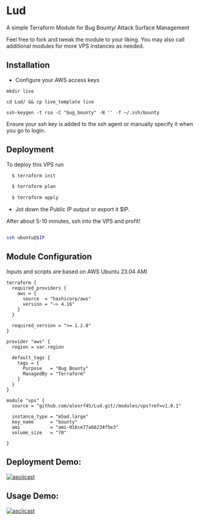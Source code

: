 
# Lud

A simple Terraform Module for Bug Bounty/ Attack Surface Management

Feel free to fork and tweak the module to your liking. You may also call additional modules for more VPS instances as needed. 


## Installation

- Configure your AWS access keys 

`mkdir live`

`cd Lud/ && cp live_template live `

`ssh-keygen -t rsa -C "bug_bounty" -N '' -f ~/.ssh/bounty`

Ensure your ssh key is added to the ssh agent or manually specify it when you go to login.
    
## Deployment

To deploy this VPS run

```bash
  $ terraform init

  $ terraform plan

  $ terraform apply
```
- Jot down the Public IP output or export it $IP.

After about 5-10 minutes, ssh into the VPS and profit!

```bash

ssh ubuntu@$IP

```

## Module Configuration

Inputs and scripts are based on AWS Ubuntu 23.04 AMI

```hcl
terraform {
  required_providers {
    aws = {
      source  = "hashicorp/aws"
      version = "~> 4.16"
    }
  }

  required_version = ">= 1.2.0"
}

provider "aws" {
  region = var.region

  default_tags {
    tags = {
      Purpose   = "Bug Bounty"
      ManagedBy = "Terraform"
    }
  }
}

module "vps" {
  source = "github.com/alexrf45/Lud.git//modules/vps?ref=v1.0.1"

  instance_type = "m5ad.large"
  key_name      = "bounty"
  ami           = "ami-016ce77a68234f5e3"
  volume_size   = "70"

}
```


## Deployment Demo:

[![asciicast](https://asciinema.org/a/587510.svg)](https://asciinema.org/a/587510)

## Usage Demo: 

[![asciicast](https://asciinema.org/a/587511.svg)](https://asciinema.org/a/587511)
